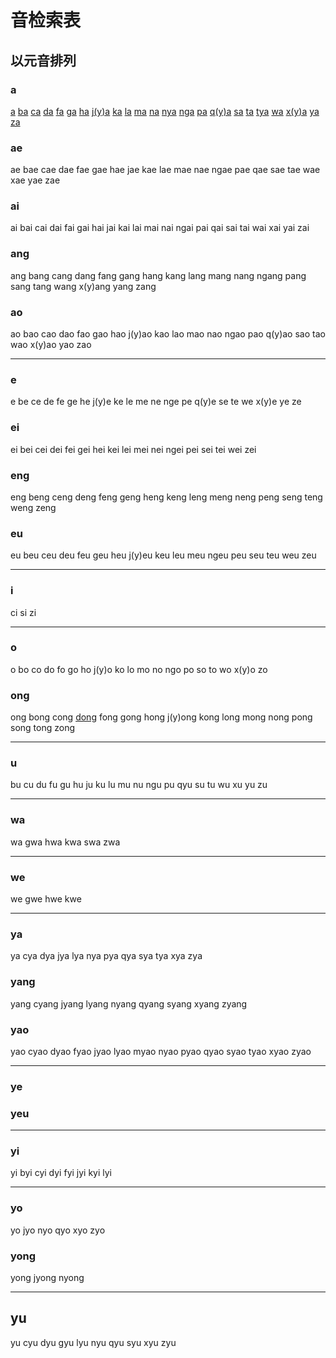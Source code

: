 # 音检索表

## 以元音排列

### a

[a](a.md) [ba](ba.md) [ca](ca.md) [da](da.md) [fa](fa.md) [ga](ga.md) [ha](ha.md) [j(y)a](jya.md) [ka](ka.md) [la](la.md) [ma](ma.md) [na](na.md) [nya](nya.md) [nga](nga.md) [pa](pa.md) [q(y)a](cya.md) [sa](sa.md) [ta](ta.md) [tya](tya.md) [wa](wa.md) [x(y)a](sya.md) [ya](ya.md) [za](za.md)

### ae

ae bae cae dae fae gae hae jae kae lae mae nae ngae pae qae sae tae wae xae yae zae

### ai

ai bai cai dai fai gai hai jai kai lai mai nai ngai pai qai sai tai wai xai yai zai

### ang

ang bang cang dang fang gang hang kang lang mang nang ngang pang sang tang wang x(y)ang yang zang

### ao

ao bao cao dao fao gao hao j(y)ao kao lao mao nao ngao pao q(y)ao sao tao wao x(y)ao yao zao

---

### e

e be ce de fe ge he j(y)e ke le me ne nge pe q(y)e se te we x(y)e ye ze

### ei

ei bei cei dei fei gei hei kei lei mei nei ngei pei sei tei wei zei

### eng

eng beng ceng deng feng geng heng keng leng meng neng peng seng teng weng zeng

### eu

eu beu ceu deu feu geu heu j(y)eu keu leu meu ngeu peu seu teu weu zeu

---

### i

ci si zi

---

### o

o bo co do fo go ho j(y)o ko lo mo no ngo po so to wo x(y)o zo

### ong

ong bong cong [dong](dong.md) fong gong hong j(y)ong kong long mong nong pong song tong zong

---

### u

bu cu du fu gu hu ju ku lu mu nu ngu pu qyu su tu wu xu yu zu

---

### wa

wa gwa hwa kwa swa zwa

---

### we

we gwe hwe kwe 

---



### ya

ya cya dya jya lya nya pya qya sya tya xya zya

### yang

yang cyang jyang lyang nyang qyang syang xyang zyang

### yao

yao cyao dyao fyao jyao lyao myao nyao pyao qyao syao tyao xyao zyao

---

### ye

### yeu

---

### yi

yi byi cyi dyi fyi jyi kyi lyi

---

### yo

yo jyo nyo qyo xyo zyo

### yong

yong jyong nyong

---

## yu

yu cyu dyu gyu lyu nyu qyu syu xyu zyu
